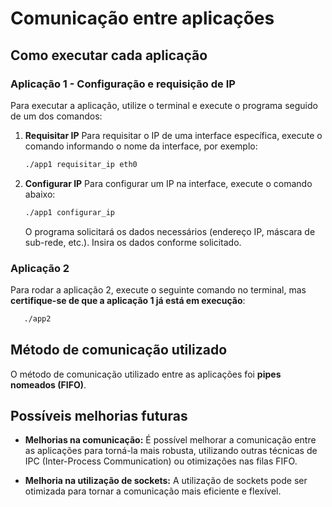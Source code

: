 # Comunicação entre aplicações

## Como executar cada aplicação

### Aplicação 1 - Configuração e requisição de IP

Para executar a aplicação, utilize o terminal e execute o programa seguido de um dos comandos:

1. **Requisitar IP**
   Para requisitar o IP de uma interface específica, execute o comando informando o nome da interface, por exemplo:

   ```bash
   ./app1 requisitar_ip eth0
   ```

2. **Configurar IP**
   Para configurar um IP na interface, execute o comando abaixo:

   ```bash
   ./app1 configurar_ip
   ```

   O programa solicitará os dados necessários (endereço IP, máscara de sub-rede, etc.). Insira os dados conforme solicitado.

### Aplicação 2

  Para rodar a aplicação 2, execute o seguinte comando no terminal, mas **certifique-se de que a aplicação 1 já está em execução**:

```bash
   ./app2
   ```


## Método de comunicação utilizado

O método de comunicação utilizado entre as aplicações foi **pipes nomeados (FIFO)**.

## Possíveis melhorias futuras

- **Melhorias na comunicação:** É possível melhorar a comunicação entre as aplicações para torná-la mais robusta, utilizando outras técnicas de IPC (Inter-Process Communication) ou otimizações nas filas FIFO.
  
- **Melhoria na utilização de sockets:** A utilização de sockets pode ser otimizada para tornar a comunicação mais eficiente e flexível.
